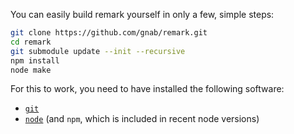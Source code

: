 You can easily build remark yourself in only a few, simple steps:

```sh
git clone https://github.com/gnab/remark.git
cd remark
git submodule update --init --recursive
npm install
node make
```

For this to work, you need to have installed the following software:
  * [`git`](http://git-scm.com/)
  * [`node`](http://nodejs.org/) (and `npm`, which is included in recent node versions)